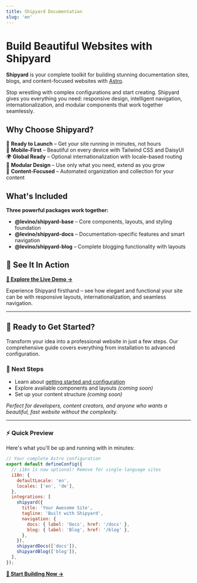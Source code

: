 ```yaml
---
title: Shipyard Documentation
slug: 'en'
---
```


# Build Beautiful Websites with Shipyard

**Shipyard** is your complete toolkit for building stunning documentation sites, blogs, and content-focused websites with [Astro](https://astro.build). 

Stop wrestling with complex configurations and start creating. Shipyard gives you everything you need: responsive design, intelligent navigation, internationalization, and modular components that work together seamlessly.

## Why Choose Shipyard?

🚀 **Ready to Launch** – Get your site running in minutes, not hours  
📱 **Mobile-First** – Beautiful on every device with Tailwind CSS and DaisyUI  
🌍 **Global Ready** – Optional internationalization with locale-based routing  
🧩 **Modular Design** – Use only what you need, extend as you grow  
📝 **Content-Focused** – Automated organization and collection for your content  

## What's Included

**Three powerful packages work together:**

- **@levino/shipyard-base** – Core components, layouts, and styling foundation
- **@levino/shipyard-docs** – Documentation-specific features and smart navigation
- **@levino/shipyard-blog** – Complete blogging functionality with layouts

## 🌟 See It In Action

**[🚀 Explore the Live Demo →](https://shipyard-demo.levinkeller.de)**

Experience Shipyard firsthand – see how elegant and functional your site can be with responsive layouts, internationalization, and seamless navigation.

---

## 🚀 Ready to Get Started?

Transform your idea into a professional website in just a few steps. Our comprehensive guide covers everything from installation to advanced configuration.

### 📖 Next Steps

- Learn about [getting started and configuration](./feature)
- Explore available components and layouts *(coming soon)*
- Set up your content structure *(coming soon)*

*Perfect for developers, content creators, and anyone who wants a beautiful, fast website without the complexity.*

---

### ⚡ Quick Preview

Here's what you'll be up and running with in minutes:

```javascript
// Your complete Astro configuration
export default defineConfig({
  // i18n is now optional! Remove for single-language sites
  i18n: {
    defaultLocale: 'en',
    locales: ['en', 'de'],
  },
  integrations: [
    shipyard({
      title: 'Your Awesome Site',
      tagline: 'Built with Shipyard',
      navigation: {
        docs: { label: 'Docs', href: '/docs' },
        blog: { label: 'Blog', href: '/blog' },
      },
    }),
    shipyardDocs(['docs']),
    shipyardBlog(['blog']),
  ],
});
```

**[📖 Start Building Now →](./feature)**